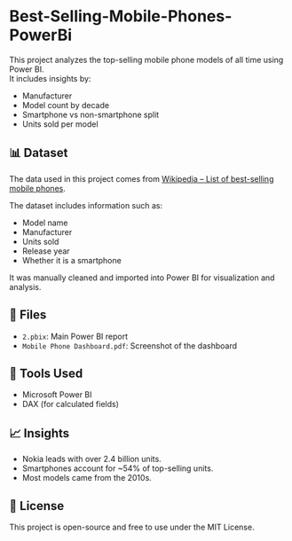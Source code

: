# Best-Selling-Mobile-Phones-PowerBi
This project analyzes the top-selling mobile phone models of all time using Power BI.  
It includes insights by:
- Manufacturer
- Model count by decade
- Smartphone vs non-smartphone split
- Units sold per model

## 📊 Dataset

The data used in this project comes from [Wikipedia – List of best-selling mobile phones](https://en.wikipedia.org/wiki/List_of_best-selling_mobile_phones).

The dataset includes information such as:
- Model name
- Manufacturer
- Units sold
- Release year
- Whether it is a smartphone

It was manually cleaned and imported into Power BI for visualization and analysis.

## 📂 Files
- `2.pbix`: Main Power BI report
- `Mobile Phone Dashboard.pdf`: Screenshot of the dashboard


## 🚀 Tools Used
- Microsoft Power BI
- DAX (for calculated fields)

## 📈 Insights
- Nokia leads with over 2.4 billion units.
- Smartphones account for ~54% of top-selling units.
- Most models came from the 2010s.

## 📄 License
This project is open-source and free to use under the MIT License.
